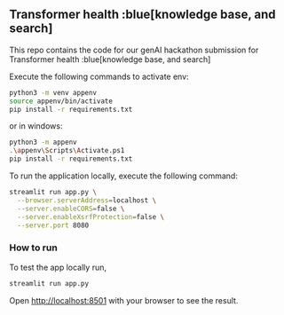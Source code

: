 ## Transformer health :blue[knowledge base, and search]

This repo contains the code for our genAI hackathon submission for Transformer health :blue[knowledge base, and search]

Execute the following commands to activate env:

```bash
python3 -m venv appenv
source appenv/bin/activate
pip install -r requirements.txt
```
or in windows:

```bash
python3 -m appenv
.\appenv\Scripts\Activate.ps1 
pip install -r requirements.txt
 ```

To run the application locally, execute the following command:

```bash
streamlit run app.py \
  --browser.serverAddress=localhost \
  --server.enableCORS=false \
  --server.enableXsrfProtection=false \
  --server.port 8080
 ```


### How to run
To test the app locally run,

```bash
streamlit run app.py
```
Open [http://localhost:8501](http://localhost:8501) with your browser to see the result.
